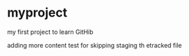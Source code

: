 # myproject
my first project to learn GitHib

adding more content
 test for skipping staging th etracked file
